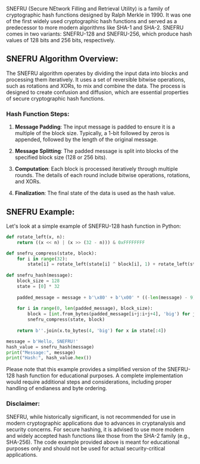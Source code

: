 SNEFRU (Secure NEtwork Filling and Retrieval Utility) is a family of cryptographic hash functions designed by Ralph Merkle in 1990. It was one of the first widely used cryptographic hash functions and served as a predecessor to more modern algorithms like SHA-1 and SHA-2. SNEFRU comes in two variants: SNEFRU-128 and SNEFRU-256, which produce hash values of 128 bits and 256 bits, respectively.

## SNEFRU Algorithm Overview:

The SNEFRU algorithm operates by dividing the input data into blocks and processing them iteratively. It uses a set of reversible bitwise operations, such as rotations and XORs, to mix and combine the data. The process is designed to create confusion and diffusion, which are essential properties of secure cryptographic hash functions.

### Hash Function Steps:
1. **Message Padding**: The input message is padded to ensure it is a multiple of the block size. Typically, a 1-bit followed by zeros is appended, followed by the length of the original message.

2. **Message Splitting**: The padded message is split into blocks of the specified block size (128 or 256 bits).

3. **Computation**: Each block is processed iteratively through multiple rounds. The details of each round include bitwise operations, rotations, and XORs.

4. **Finalization**: The final state of the data is used as the hash value.

## SNEFRU Example:

Let's look at a simple example of SNEFRU-128 hash function in Python:

```python
def rotate_left(x, n):
    return ((x << n) | (x >> (32 - n))) & 0xFFFFFFFF

def snefru_compress(state, block):
    for i in range(32):
        state[i] = rotate_left(state[i] ^ block[i], 1) + rotate_left(state[i], 1)
    
def snefru_hash(message):
    block_size = 128
    state = [0] * 32
    
    padded_message = message + b'\x80' + b'\x00' * ((-len(message) - 9) % block_size) + len(message).to_bytes(8, 'big')
    
    for i in range(0, len(padded_message), block_size):
        block = [int.from_bytes(padded_message[i+j:i+j+4], 'big') for j in range(0, block_size, 4)]
        snefru_compress(state, block)
    
    return b''.join(x.to_bytes(4, 'big') for x in state[:4])

message = b'Hello, SNEFRU!'
hash_value = snefru_hash(message)
print("Message:", message)
print("Hash:", hash_value.hex())
```

Please note that this example provides a simplified version of the SNEFRU-128 hash function for educational purposes. A complete implementation would require additional steps and considerations, including proper handling of endianess and byte ordering.

### Disclaimer:

SNEFRU, while historically significant, is not recommended for use in modern cryptographic applications due to advances in cryptanalysis and security concerns. For secure hashing, it is advised to use more modern and widely accepted hash functions like those from the SHA-2 family (e.g., SHA-256). The code example provided above is meant for educational purposes only and should not be used for actual security-critical applications.
